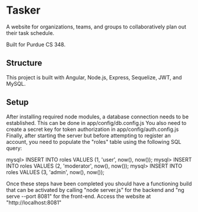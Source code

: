 # Tasker

A website for organizations, teams, and groups to collaboratively plan out their task schedule.

Built for Purdue CS 348.

## Structure

This project is built with Angular, Node.js, Express, Sequelize, JWT, and MySQL.

## Setup

After installing required node modules, a database connection needs to be established.
This can be done in app/config/db.config.js
You also need to create a secret key for token authorization in app/config/auth.config.js
Finally, after starting the server but before attempting to register an account, you need to populate the "roles" table using the following SQL query:

mysql> INSERT INTO roles VALUES (1, 'user', now(), now());
mysql> INSERT INTO roles VALUES (2, 'moderator', now(), now());
mysql> INSERT INTO roles VALUES (3, 'admin', now(), now());

Once these steps have been completed you should have a functioning build that can be activated by calling "node server.js" for the backend and "ng serve --port 8081" for the front-end.
Access the website at "http://localhost:8081"